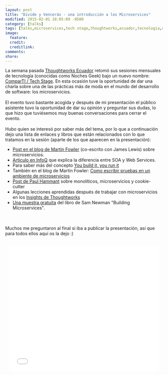 ```yaml
---
layout: post
title: "Divide y Vencerás - una introducción a los Microservices"
modified: 2015-02-01 18:05:09 -0500
category: [talks]
tags: [talks,microservices,tech stage,thoughtworks,ecuador,tecnologia,comparTI]
image:
  feature:
  credit:
  creditlink:
comments:
share:
---
```


La semana pasada [Thoughtworks Ecuador](http://www.thoughtworks.com/es) retomó sus sesiones mensuales de tecnología (conocidas como Noches Geek) bajo un nuevo nombre: [ComparTI / Tech Stage](http://info.thoughtworks.com/ComparTI-Quito-Enero_Registration-Page.html). En esta ocasión tuve la oportunidad de dar una charla sobre una de las prácticas más de moda en el mundo del desarrollo de software: los microservicios.
<br/><br/>
El evento tuvo bastante acogida y después de mi presentación el público asistente tuvo la oportunidad de dar su opinión y preguntar sus dudas, lo que hizo que tuviésemos muy buenas conversaciones para cerrar el evento.
<br/><br/>
Hubo quien se interesó por saber más del tema, por lo que a continuación dejo una lista de enlaces y libros que están relacionados con lo que tratamos en la sesión (aparte de los que aparecen en la presentación):

  * [Post en el blog de Martin Fowler](http://martinfowler.com/articles/microservices.html) (co-escrito con James Lewis) sobre microservicios.
  * [Artículo en InfoQ](http://www.infoq.com/news/2007/07/soa-ws-relation) que explica la diferencia entre SOA y Web Services.
  * Para saber más del concepto [You build it, you run it](https://www.safaribooksonline.com/library/view/programming-amazon-ec2/9781449303617/ch01s03.html)
  * También en el blog de Martin Fowler: [Como escribir pruebas en un ambiente de microservicios](https://www.safaribooksonline.com/library/view/programming-amazon-ec2/9781449303617/ch01s03.html)
  * [Post de Paul Hammant](http://paulhammant.com/2014/12/07/moniliths-cookiecutters-or-microservices/) sobre monolíticos, microservicios y cookie-cutter
  * Algunas lecciones aprendidas después de trabajar con microservicios en los [Insights de Thoughtworks](http://www.thoughtworks.com/insights/blog/microservices-lessons-frontline)
  * [Una muestra gratuita](http://nginx.com/resources/library/oreilly-building-microservices/) del libro de Sam Newman "Building Microservices".

<br/><br/>
Muchos me preguntaron al final si iba a publicar la presentación, así que para todos ellos aquí os la dejo :)
<br/><br/>

<div style="text-align:center;">

  <iframe src="//www.slideshare.net/slideshow/embed_code/44137174" width="476" height="400" frameborder="0" marginwidth="0" marginheight="0" scrolling="no"></iframe>

</div>
